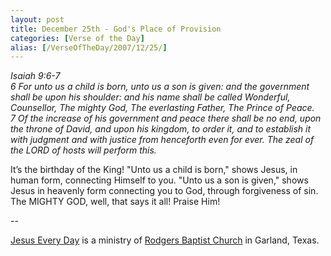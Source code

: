 ```yaml
---
layout: post
title: December 25th - God's Place of Provision
categories: [Verse of the Day]
alias: [/VerseOfTheDay/2007/12/25/]
---
```


_Isaiah 9:6-7  
6 For unto us a child is born, unto us a son is given: and the
government shall be upon his shoulder: and his name shall be called
Wonderful, Counsellor, The mighty God, The everlasting Father, The
Prince of Peace.  
7 Of the increase of his government and peace there shall be no end,
upon the throne of David, and upon his kingdom, to order it, and to
establish it with judgment and with justice from henceforth even for
ever. The zeal of the LORD of hosts will perform this._

It&rsquo;s the birthday of the King! "Unto us a child is born,"
shows Jesus, in human form, connecting Himself to you. "Unto us a son
is given," shows Jesus in heavenly form connecting you to God, through
forgiveness of sin. The MIGHTY GOD, well, that says it all! Praise
Him!

 --

<a href=http://jesuseveryday.net>Jesus Every Day</a> is a ministry of <a href=http://rodgersbaptist.net>Rodgers Baptist Church</a> in Garland, Texas.
